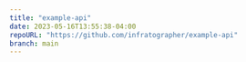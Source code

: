 ```yaml
---
title: "example-api"
date: 2023-05-16T13:55:38-04:00
repoURL: "https://github.com/infratographer/example-api"
branch: main
---
```

